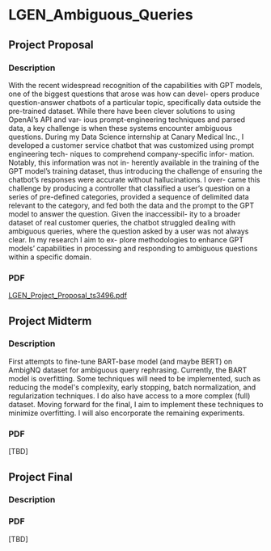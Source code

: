 # LGEN_Ambiguous_Queries

## Project Proposal
### Description
With the recent widespread recognition of the capabilities with GPT models, one of the biggest questions that arose was how can devel- opers produce question-answer chatbots of a particular topic, specifically data outside the pre-trained dataset. While there have been clever solutions to using OpenAI’s API and var- ious prompt-engineering techniques and parsed data, a key challenge is when these systems encounter ambiguous questions. During my Data Science internship at Canary Medical Inc., I developed a customer service chatbot that was customized using prompt engineering tech- niques to comprehend company-specific infor- mation. Notably, this information was not in- herently available in the training of the GPT model’s training dataset, thus introducing the challenge of ensuring the chatbot’s responses were accurate without hallucinations. I over- came this challenge by producing a controller that classified a user’s question on a series of pre-defined categories, provided a sequence of delimited data relevant to the category, and fed both the data and the prompt to the GPT model to answer the question. Given the inaccessibil- ity to a broader dataset of real customer queries, the chatbot struggled dealing with ambiguous queries, where the question asked by a user was not always clear. In my research I aim to ex- plore methodologies to enhance GPT models’ capabilities in processing and responding to ambiguous questions within a specific domain.

### PDF
[LGEN_Project_Proposal_ts3496.pdf](https://github.com/tmsavage/LGEN_Ambiguous_Queries/files/13274303/LGEN_Project_Proposal_ts3496.pdf)


## Project Midterm
### Description
First attempts to fine-tune BART-base model (and maybe BERT) on AmbigNQ dataset for ambiguous query rephrasing. Currently, the BART model is overfitting. Some techniques will need to be implemented, such as reducing the model's complexity, early stopping, batch normalization, and regularization techniques. I do also have access to a more complex (full) dataset. Moving forward for the final, I aim to implement these techniques to minimize overfitting. I will also encorporate the remaining experiments. 
### PDF
[TBD]

## Project Final
### Description
### PDF
[TBD]
